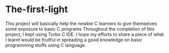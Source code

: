 # The-first-light
This project will basically help the newbie C learners to give themselves some exposure to  basic C programs
Throughout the completion of this project, I kept using Turbo C IDE.
I hope my efforts to share a piece of what I learnt would be fruitful in spreading a good knowledge on basic programming stuffs using C language.

